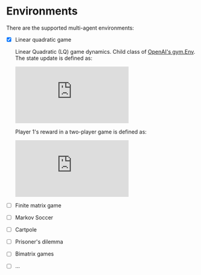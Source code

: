 # Environments

There are the supported multi-agent environments:

- [x] Linear quadratic game

  Linear Quadratic (LQ) game dynamics. Child class of [OpenAI's gym.Env](https://github.com/openai/gym/blob/c8a659369d98706b3c98b84b80a34a832bbdc6c0/gym/core.py#L8). The state update is defined as:
  
  ![equation](https://latex.codecogs.com/gif.latex?s_%7Bt&plus;1%7D%20%3D%20A%20%5Ccdot%20s_t%20&plus;%20%28%5Csum_%7Bi%3D1%7D%5E%7Bn%5C_players%7D%20B_i%20%5Ccdot%20a_i%29%20&plus;%20%5Comega)
  
  Player 1's reward in a two-player game is defined as:
  
  ![equation](https://latex.codecogs.com/gif.latex?r_1%20%3D%20-x%5ET%20%5Ccdot%20Q_1%20%5Ccdot%20x%20-%20a_1%5ET%20%5Ccdot%20R_%7B11%7D%20%5Ccdot%20a_1%20&plus;%20a_2%5ET%20%5Ccdot%20R_%7B12%7D%20%5Ccdot%20a_2)
  
- [ ] Finite matrix game
- [ ] Markov Soccer
- [ ] Cartpole 
- [ ] Prisoner's dilemma
- [ ] Bimatrix games
- [ ] ...
